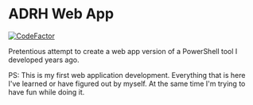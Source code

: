# ADRH Web App

[![CodeFactor](https://www.codefactor.io/repository/github/esserafael/adrh-web/badge/master)](https://www.codefactor.io/repository/github/esserafael/adrh-web/overview/master)

Pretentious attempt to create a web app version of a PowerShell tool I developed years ago.

PS: This is my first web application development. Everything that is here I've learned or have figured out by myself. At the same time I'm trying to have fun while doing it.
